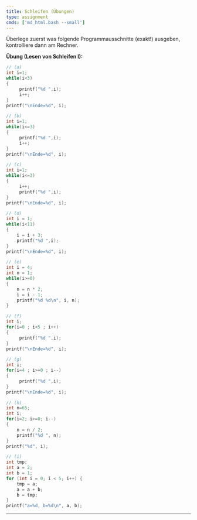 ```yaml
---
title: Schleifen (Übungen)
type: assignment
cmds: ['md_html.bash --small']
---
```




Überlege zuerst was folgende Programmausschnitte (exakt!) ausgeben, kontrolliere dann am Rechner. 


**Übung (Lesen von Schleifen I):**


```c
// (a)
int i=1;
while(i<3)
{
     printf("%d ",i);
     i++;
}
printf("\nEnde=%d", i);
```


```c
// (b)
int i=1;
while(i<=3)
{
     printf("%d ",i);
     i++;
}
printf("\nEnde=%d", i);
```


```c
// (c)
int i=1;
while(i<=3)
{
     i++;
     printf("%d ",i);
}
printf("\nEnde=%d", i);
```

```c
// (d)
int i = 1;
while(i<11) 
{
	i = i + 3;
	printf("%d ",i);
}
printf("\nEnde=%d", i);
```


```c
// (e)
int i = 4;
int n = 1;
while(i>=0)
{
	n = n * 2;
	i = i - 1;
	printf("%d %d\n", i, n);
}
```


```c
// (f)
int i;
for(i=0 ; i<5 ; i++)
{
     printf("%d ",i);
}
printf("\nEnde=%d", i);
```

```c
// (g)
int i;
for(i=4 ; i>=0 ; i--)
{
     printf("%d ",i);
}
printf("\nEnde=%d", i);
```


```c
// (h)
int n=65;
int i;
for(i=2; i>=0; i--)
{
	n = n / 2;
	printf("%d ", n);
}
printf("%d", i);
```


```c
// (i)
int tmp;
int a = 2;
int b = 1;      
for (int i = 0; i < 5; i++) {
	tmp = a;
	a = a + b;
	b = tmp;
}
printf("a=%d, b=%d\n", a, b);
```

---



